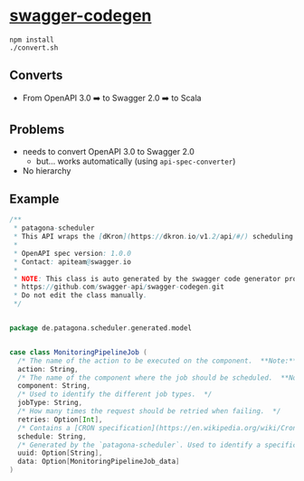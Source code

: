 # [swagger-codegen](https://github.com/swagger-api/swagger-codegen)

```shell script
npm install
./convert.sh
```

## Converts
- From OpenAPI 3.0 :arrow_right: to Swagger 2.0 :arrow_right: to Scala

## Problems
- needs to convert OpenAPI 3.0 to Swagger 2.0
    - but... works automatically (using `api-spec-converter`)
- No hierarchy

## Example
```scala
/**
 * patagona-scheduler
 * This API wraps the [dKron](https://dkron.io/v1.2/api/#/) scheduling service and provides an easier interface/isolation.  **Note:** The actions which can be scheduled on a specific component are defined in the `patagona-scheduler`. Scheduling actions unknown to the `patagona-scheduler` will result in errors. 
 *
 * OpenAPI spec version: 1.0.0
 * Contact: apiteam@swagger.io
 *
 * NOTE: This class is auto generated by the swagger code generator program.
 * https://github.com/swagger-api/swagger-codegen.git
 * Do not edit the class manually.
 */


package de.patagona.scheduler.generated.model


case class MonitoringPipelineJob (
  /* The name of the action to be executed on the component.  **Note:** This actions are fixed and **MUST** be defined in `patagona-scheduler`.  */
  action: String,
  /* The name of the component where the job should be scheduled.  **Note:** The components are fixed and **MUST** be defined in `patagona-scheduler`.  */
  component: String,
  /* Used to identify the different job types.  */
  jobType: String,
  /* How many times the request should be retried when failing.  */
  retries: Option[Int],
  /* Contains a [CRON specification](https://en.wikipedia.org/wiki/Cron) of a schedule.  */
  schedule: String,
  /* Generated by the `patagona-scheduler`. Used to identify a specific job.  **Note:** Clients **NEVER** generate UUIDs themselves.  */
  uuid: Option[String],
  data: Option[MonitoringPipelineJob_data]
)

```